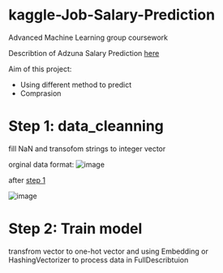# kaggle-Job-Salary-Prediction
Advanced Machine Learning group coursework

Describtion of Adzuna Salary Prediction [here](https://www.kaggle.com/c/job-salary-prediction)

Aim of this project:
*    Using different method to predict
*    Comprasion

# Step 1: data_cleanning

fill NaN and transofom strings to integer vector

orginal data format: 
![image](https://raw.githubusercontent.com/Trouble404/kaggle-Job-Salary-Prediction/master/readme_pic/word.PNG)

after [step 1](https://github.com/Trouble404/kaggle-Job-Salary-Prediction/blob/master/job-salary-datacleaning.ipynb)

![image](https://raw.githubusercontent.com/Trouble404/kaggle-Job-Salary-Prediction/master/readme_pic/wordtovec.PNG)

# Step 2: Train model

transfrom vector to one-hot vector and using Embedding or HashingVectorizer to process data in FullDescribtuion
